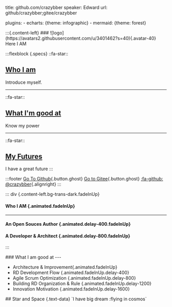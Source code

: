title: github.com/crazybber
speaker: Edward
url:  github/crazybber;gitee/crazybber

plugins:
    - echarts: {theme: infographic}
    - mermaid: {theme: forest}


<slide image="https://avatars1.githubusercontent.com/u/3401462 .right">
:::{.content-left}
###  ![logo](https://avatars2.githubusercontent.com/u/3401462?s=40){.avatar-40} Here I AM

:::flexblock {.specs}
::fa-star::
## [Who I am](#slide=2)
Introduce myself.

---
::fa-star::
## [What I'm good at](#slide=3)
Know my power

---
::fa-star::
## [My Futures](#slice=4)
I have a great future
:::

:::footer
[Go To Github](https://github.com/crazybber){.button.ghost} [Go to Gitee](https://gitee.com/crazybber){.button.ghost}
[:fa-github: @crazybber](https://github.com/crazybber){.alignright}
:::


<slide image="https://source.unsplash.com/yssUhIxbUZA/">

::: div {.content-left.bg-trans-dark.fadeInUp}
#### Who I AM {.animated.fadeInUp}

---

#### **An Open Souces Author** {.animated.delay-400.fadeInUp}

#### A Developer & Architect {.animated.delay-800.fadeInUp}

:::


<slide class="bg-gradient-r" :class=" size-40 aligncenter" image="https://cn.bing.com/az/hprichbg/rb/WinterLynx_ZH-CN7158207296_1920x1080.jpg .dark">
### What I am good at
---

* Architecture & Improvement{.animated.fadeInUp}
* RD Development Flow {.animated.fadeInUp.delay-400}
* Agile Scrum Optimization {.animated.fadeInUp.delay-800}
* Building RD Organization & Rule {.animated.fadeInUp.delay-1200}
* Innovation Motivation {.animated.fadeInUp.delay-1600}

<slide class="bg-black aligncenter" image="https://source.unsplash.com/n9WPPWiPPJw/ .anim">
## Star and Space {.text-data}
`I have big dream :flying in cosmos`

